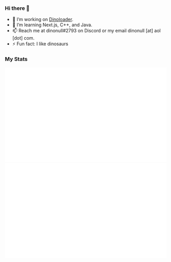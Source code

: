 ### Hi there 👋

- 🔭 I’m working on [Dinoloader](https://github.com/users/dinonull/projects/2/).
- 🌱 I’m learning Next.js, C++, and Java.
- 📫 Reach me at dinonull#2793 on Discord or my email dinonull [at] aol [dot] com.
- ⚡ Fun fact: I like dinosaurs
### My Stats
![Stats](https://raw.githubusercontent.com/dinonull/github-stats/master/generated/languages.svg)
![Stats](https://raw.githubusercontent.com/dinonull/github-stats/master/generated/overview.svg)

